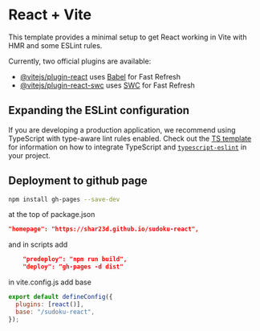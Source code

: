 # React + Vite

This template provides a minimal setup to get React working in Vite with HMR and some ESLint rules.

Currently, two official plugins are available:

- [@vitejs/plugin-react](https://github.com/vitejs/vite-plugin-react/blob/main/packages/plugin-react) uses [Babel](https://babeljs.io/) for Fast Refresh
- [@vitejs/plugin-react-swc](https://github.com/vitejs/vite-plugin-react/blob/main/packages/plugin-react-swc) uses [SWC](https://swc.rs/) for Fast Refresh

## Expanding the ESLint configuration

If you are developing a production application, we recommend using TypeScript with type-aware lint rules enabled. Check out the [TS template](https://github.com/vitejs/vite/tree/main/packages/create-vite/template-react-ts) for information on how to integrate TypeScript and [`typescript-eslint`](https://typescript-eslint.io) in your project.

## Deployment to github page
```bash
npm install gh-pages --save-dev
```

at the top of package.json

```json
"homepage": "https://shar23d.github.io/sudoku-react",
```

and in scripts add

```json
    "predeploy": "npm run build",
    "deploy": "gh-pages -d dist"
```

in vite.config.js add base
```js
export default defineConfig({
  plugins: [react()],
  base: "/sudoku-react",
});
```
